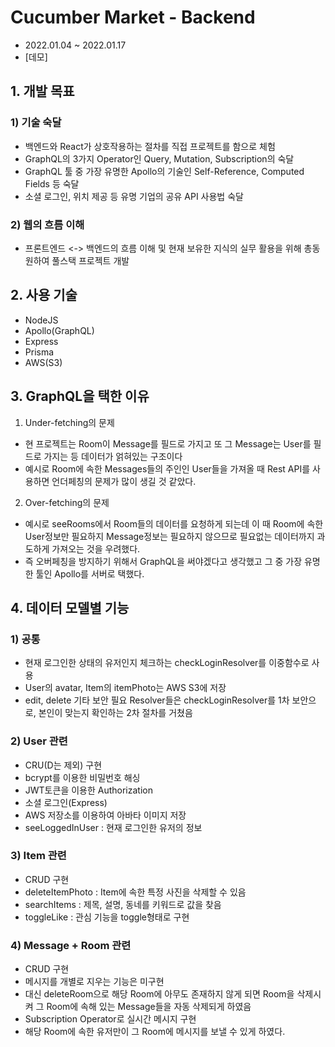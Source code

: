 # Cucumber Market - Backend
- 2022.01.04 ~ 2022.01.17
- [데모]

## 1. 개발 목표
### 1) 기술 숙달
- 백엔드와 React가 상호작용하는 절차를 직접 프로젝트를 함으로 체험
- GraphQL의 3가지 Operator인 Query, Mutation, Subscription의 숙달
- GraphQL 툴 중 가장 유명한 Apollo의 기술인 Self-Reference, Computed Fields 등 숙달
- 소셜 로그인, 위치 제공 등 유명 기업의 공유 API 사용법 숙달
### 2) 웹의 흐름 이해
- 프론트엔드 <-> 백엔드의 흐름 이해 및 현재 보유한 지식의 실무 활용을 위해 총동원하여 풀스택 프로젝트 개발


## 2. 사용 기술
- NodeJS
- Apollo(GraphQL)
- Express
- Prisma
- AWS(S3)

## 3. GraphQL을 택한 이유
 1) Under-fetching의 문제
- 현 프로젝트는 Room이 Message를 필드로 가지고 또 그 Message는 User를 필드로 가지는 등 데이터가 얽혀있는 구조이다
- 예시로 Room에 속한 Messages들의 주인인 User들을 가져올 때 Rest API를 사용하면 언더페칭의 문제가 많이 생길 것 같았다.
 2) Over-fetching의 문제
- 예시로 seeRooms에서 Room들의 데이터를 요청하게 되는데 이 때 Room에 속한 User정보만 필요하지 Message정보는 필요하지 않으므로 필요없는 데이터까지 과도하게 가져오는 것을 우려했다.
- 즉 오버페칭을 방지하기 위해서 GraphQL을 써야겠다고 생각했고 그 중 가장 유명한 툴인 Apollo를 서버로 택했다.

## 4. 데이터 모델별 기능
### 1) 공통
- 현재 로그인한 상태의 유저인지 체크하는 checkLoginResolver를 이중함수로 사용
- User의 avatar, Item의 itemPhoto는 AWS S3에 저장
- edit, delete 기타 보안 필요 Resolver들은 checkLoginResolver를 1차 보안으로, 본인이 맞는지 확인하는 2차 절차를 거쳤음
### 2) User 관련
- CRU(D는 제외) 구현
- bcrypt를 이용한 비밀번호 해싱
- JWT토큰을 이용한 Authorization
- 소셜 로그인(Express)
- AWS 저장소를 이용하여 아바타 이미지 저장
- seeLoggedInUser : 현재 로그인한 유저의 정보

### 3) Item 관련
- CRUD 구현
- deleteItemPhoto : Item에 속한 특정 사진을 삭제할 수 있음
- searchItems : 제목, 설명, 동네를 키워드로 값을 찾음
- toggleLike : 관심 기능을 toggle형태로 구현

### 4) Message + Room 관련
- CRUD 구현
- 메시지를 개별로 지우는 기능은 미구현
- 대신 deleteRoom으로 해당 Room에 아무도 존재하지 않게 되면 Room을 삭제시켜 그 Room에 속해 있는 Message들을 자동 삭제되게 하였음
- Subscription Operator로 실시간 메시지 구현
- 해당 Room에 속한 유저만이 그 Room에 메시지를 보낼 수 있게 하였다.


